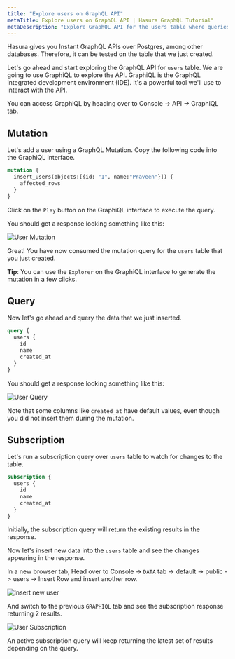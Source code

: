 ```yaml
---
title: "Explore users on GraphQL API"
metaTitle: Explore users on GraphQL API | Hasura GraphQL Tutorial"
metaDescription: "Explore GraphQL API for the users table where queries, mutation, and subscriptions were automatically generated by Hasura GraphQL Engine"
---
```


Hasura gives you Instant GraphQL APIs over Postgres, among other databases. Therefore, it can be tested on the table that we just created.

Let's go ahead and start exploring the GraphQL API for `users` table. We are going to use GraphiQL to explore the API. GraphiQL is the GraphQL integrated development environment (IDE). It's a powerful tool we'll use to interact with the API.

You can access GraphiQL by heading over to Console -> API -> GraphiQL tab.

## Mutation

Let's add a user using a GraphQL Mutation. Copy the following code into the GraphiQL interface.

```graphql
mutation {
  insert_users(objects:[{id: "1", name:"Praveen"}]) {
    affected_rows
  }
}
```

Click on the `Play` button on the GraphiQL interface to execute the query.

You should get a response looking something like this:

![User Mutation](https://graphql-engine-cdn.hasura.io/learn-hasura/assets/graphql-hasura/graphql-mutation-user.png)

Great! You have now consumed the mutation query for the `users` table that you just created.

**Tip**: You can use the `Explorer` on the GraphiQL interface to generate the mutation in a few clicks. 

## Query

Now let's go ahead and query the data that we just inserted.

```graphql
query {
  users {
    id
    name
    created_at
  }
}
```

You should get a response looking something like this:

![User Query](https://graphql-engine-cdn.hasura.io/learn-hasura/assets/graphql-hasura/graphql-query-user.png)

Note that some columns like `created_at` have default values, even though you did not insert them during the mutation.

## Subscription

Let's run a subscription query over `users` table to watch for changes to the table.

```graphql
subscription {
  users {
    id
    name
    created_at
  }
}
```

Initially, the subscription query will return the existing results in the response.

Now let's insert new data into the `users` table and see the changes appearing in the response.

In a new browser tab, Head over to Console -> `DATA` tab -> default -> public -> users -> Insert Row and insert another row.

![Insert new user](https://graphql-engine-cdn.hasura.io/learn-hasura/assets/graphql-hasura/user-insert-new-row.png)

And switch to the previous `GRAPHIQL` tab and see the subscription response returning 2 results.

![User Subscription](https://graphql-engine-cdn.hasura.io/learn-hasura/assets/graphql-hasura/graphql-subscription-user.png)

An active subscription query will keep returning the latest set of results depending on the query.
